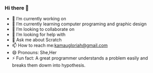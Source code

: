 ### Hi there 👋
- 🔭 I’m currently working on
- 🌱 I’m currently learning computer programing and graphic design
- 👯 I’m looking to collaborate on 
- 🤔 I’m looking for help with 
- 💬 Ask me about Scratch
- 📫 How to reach me:kamaugloriah@gmail.com
- 😄 Pronouns: She,Her
- ⚡ Fun fact: A great programmer understands a problem easily and breaks them dowm into hypothesis.

